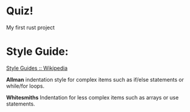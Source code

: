 # Quiz!
My first rust project

# Style Guide:
[Style Guides :: Wikipedia](https://en.wikipedia.org/wiki/Indentation_style)

**Allman** indentation style for complex items such as if/else statements or while/for loops.

**Whitesmiths** Indentation for less complex items such as arrays or use statements.
